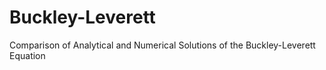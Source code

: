 # Buckley-Leverett
Comparison of Analytical and Numerical Solutions of the Buckley-Leverett Equation
